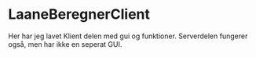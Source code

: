 # LaaneBeregnerClient
Her har jeg lavet Klient delen med gui og funktioner. Serverdelen fungerer også, men har ikke en seperat GUI. 
